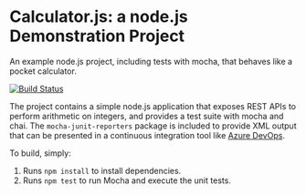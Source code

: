 Calculator.js: a node.js Demonstration Project
==============================================
An example node.js project, including tests with mocha, that behaves like
a pocket calculator.

[![Build Status](https://dev.azure.com/remmekeel-az400/Integrating%20External%20Source%20Control%20with%20Azure%20Pipelines/_apis/build/status/08keelr.calculator?branchName=refs%2Fpull%2F1%2Fmerge)](https://dev.azure.com/remmekeel-az400/Integrating%20External%20Source%20Control%20with%20Azure%20Pipelines/_build/latest?definitionId=3&branchName=refs%2Fpull%2F1%2Fmerge)

The project contains a simple node.js application that exposes REST APIs
to perform arithmetic on integers, and provides a test suite with mocha
and chai.  The `mocha-junit-reporters` package is included to provide XML
output that can be presented in a continuous integration tool like
[Azure DevOps](https://azure.com/devops).

To build, simply:

1. Runs `npm install` to install dependencies.
2. Runs `npm test` to run Mocha and execute the unit tests.

